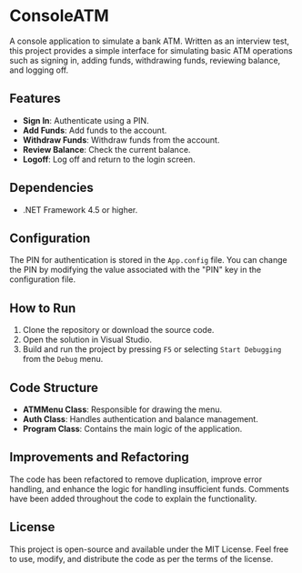 # ConsoleATM

A console application to simulate a bank ATM. Written as an interview test, this project provides a simple interface for simulating basic ATM operations such as signing in, adding funds, withdrawing funds, reviewing balance, and logging off.

## Features
- **Sign In**: Authenticate using a PIN.
- **Add Funds**: Add funds to the account.
- **Withdraw Funds**: Withdraw funds from the account.
- **Review Balance**: Check the current balance.
- **Logoff**: Log off and return to the login screen.

## Dependencies
- .NET Framework 4.5 or higher.

## Configuration
The PIN for authentication is stored in the `App.config` file. You can change the PIN by modifying the value associated with the "PIN" key in the configuration file.

## How to Run
1. Clone the repository or download the source code.
2. Open the solution in Visual Studio.
3. Build and run the project by pressing `F5` or selecting `Start Debugging` from the `Debug` menu.

## Code Structure
- **ATMMenu Class**: Responsible for drawing the menu.
- **Auth Class**: Handles authentication and balance management.
- **Program Class**: Contains the main logic of the application.

## Improvements and Refactoring
The code has been refactored to remove duplication, improve error handling, and enhance the logic for handling insufficient funds. Comments have been added throughout the code to explain the functionality.

## License
This project is open-source and available under the MIT License. Feel free to use, modify, and distribute the code as per the terms of the license.
